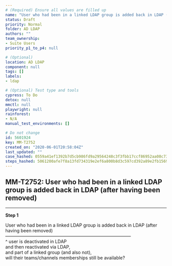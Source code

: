 ```yaml
---
# (Required) Ensure all values are filled up
name: "User who had been in a linked LDAP group is added back in LDAP (after having been removed)"
status: Draft
priority: Normal
folder: AD LDAP
authors: ""
team_ownership: 
- Suite Users
priority_p1_to_p4: null

# (Optional)
location: AD LDAP
component: null
tags: []
labels: 
- ldap

# (Optional) Test type and tools
cypress: To Do
detox: null
mmctl: null
playwright: null
rainforest: 
- N/A
manual_test_environments: []

# Do not change
id: 5601924
key: MM-T2752
created_on: "2020-06-01T20:58:04Z"
last_updated: ""
case_hashed: 0559a41ef1392b7d5cb986fd9a29564248c3f3fbb17ccf86952aa08c730d13ff1632175a4bb05d78b445036e594adf4f
steps_hashed: 5061200afe7f8a13fd734319e2ef6a800b8d3c597cd392a89e2fb1569b401f1385771704261f3a2246605237777dd24f
---
```


<!-- (Auto-generated) Based on frontmatter's "key" and "name" -->

## MM-T2752: User who had been in a linked LDAP group is added back in LDAP (after having been removed)

---

**Step 1**

User who had been in a linked LDAP group is added back in LDAP (after having been removed)\
————————————————————————————\
^ user is deactivated in LDAP\
and then reactivated via LDAP,\
and part of a linked group (and also not),\
will their teams/channels memberships still be available?
